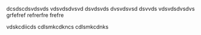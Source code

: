 dcsdscdsvdsvds
vdsvdsdvsvd
dsvdsvds
dvsvdsvsd
dsvvds
vdsvdsdvsdvs
grfefref
refrerfre
frefre

vdskcdiicds
cdlsmkcdkncs
cdlsmkcdnks